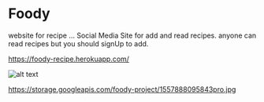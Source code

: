 # Foody
website for recipe ...
Social Media Site for add and read recipes.
anyone can read recipes but you should signUp to add.

https://foody-recipe.herokuapp.com/


![alt text](https://storage.googleapis.com/foody-project/1557888095843pro.jpg)

https://storage.googleapis.com/foody-project/1557888095843pro.jpg
